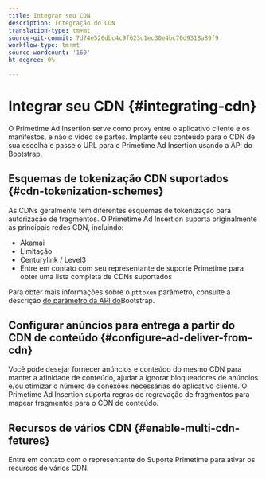 ```yaml
---
title: Integrar seu CDN
description: Integração do CDN
translation-type: tm+mt
source-git-commit: 7d74e526dbc4c9f623d1ec30e4bc70d9318a89f9
workflow-type: tm+mt
source-wordcount: '160'
ht-degree: 0%

---
```



# Integrar seu CDN {#integrating-cdn}

O Primetime Ad Insertion serve como proxy entre o aplicativo cliente e os manifestos, e não o vídeo se partes. Implante seu conteúdo para o CDN de sua escolha e passe o URL para o Primetime Ad Insertion usando a API do Bootstrap.<!-- For integration details, see [Supported CDNs](supported-cdns.md).-->

## Esquemas de tokenização CDN suportados {#cdn-tokenization-schemes}

As CDNs geralmente têm diferentes esquemas de tokenização para autorização de fragmentos. O Primetime Ad Insertion suporta originalmente as principais redes CDN, incluindo:

* Akamai
* Limitação
* Centurylink / Level3
* Entre em contato com seu representante de suporte Primetime para obter uma lista completa de CDNs suportados

Para obter mais informações sobre o `pttoken` parâmetro, consulte a descrição [do parâmetro da API do](/help/dynamic-ad-insertion/msapi-topics/ms-getting-started/ms-api-query-params.md)Bootstrap.

## Configurar anúncios para entrega a partir do CDN de conteúdo {#configure-ad-deliver-from-cdn}

Você pode desejar fornecer anúncios e conteúdo do mesmo CDN para manter a afinidade de conteúdo, ajudar a ignorar bloqueadores de anúncios e/ou otimizar o número de conexões necessárias do aplicativo cliente. O Primetime Ad Insertion suporta regras de regravação de fragmentos para mapear fragmentos para o CDN de conteúdo.

<!--## Increase start-up performance with your CDN {#increase-startup-performance}

For more information, see [Optimizing start-up](optimize-video-startup-time.md).-->

## Recursos de vários CDN {#enable-multi-cdn-fetures}

Entre em contato com o representante do Suporte Primetime para ativar os recursos de vários CDN.
